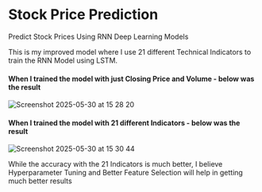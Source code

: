 # Stock Price Prediction
Predict Stock Prices Using RNN Deep Learning Models

This is my improved model where I use 21 different Technical Indicators to train the RNN Model using LSTM.

#### When I trained the model with just Closing Price and Volume - below was the result 

![Screenshot 2025-05-30 at 15 28 20](https://github.com/user-attachments/assets/443467dc-c484-4545-a4ae-2132fa774d01)

#### When I trained the model with 21 different Indicators - below was the result

![Screenshot 2025-05-30 at 15 30 44](https://github.com/user-attachments/assets/eafe9035-af6e-4770-b2c6-b11ade72ffe9)

While the accuracy with the 21 Indicators is much better, I believe Hyperparameter Tuning and Better Feature Selection will help in getting much better results


